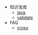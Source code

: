 - 知识宝库
  - [java](/java/java.md)  
  - [validate](/FAQ/Validate.md)
- FAQ
  - [cross](/FAQ/Cross.md)
